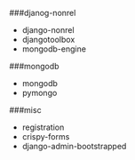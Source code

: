 ###djanog-nonrel
* django-nonrel
* djangotoolbox
* mongodb-engine

###mongodb
* mongodb
* pymongo

###misc
* registration
* crispy-forms
* django-admin-bootstrapped
